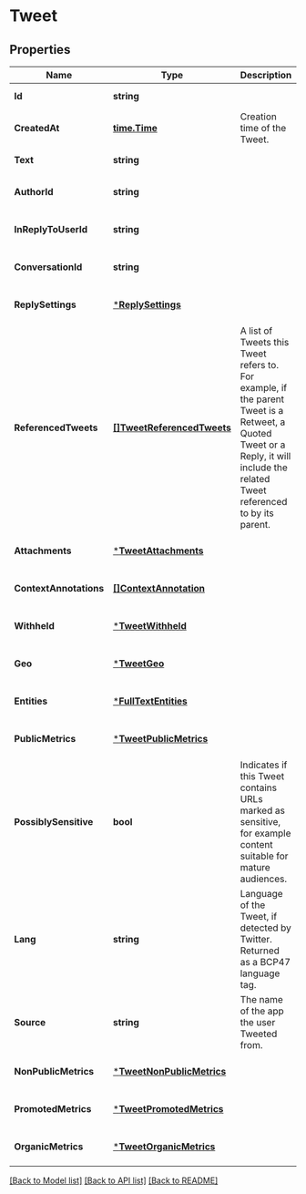 # Tweet

## Properties
Name | Type | Description | Notes
------------ | ------------- | ------------- | -------------
**Id** | **string** |  | [default to null]
**CreatedAt** | [**time.Time**](time.Time.md) | Creation time of the Tweet. | [optional] [default to null]
**Text** | **string** |  | [default to null]
**AuthorId** | **string** |  | [optional] [default to null]
**InReplyToUserId** | **string** |  | [optional] [default to null]
**ConversationId** | **string** |  | [optional] [default to null]
**ReplySettings** | [***ReplySettings**](ReplySettings.md) |  | [optional] [default to null]
**ReferencedTweets** | [**[]TweetReferencedTweets**](Tweet_referenced_tweets.md) | A list of Tweets this Tweet refers to. For example, if the parent Tweet is a Retweet, a Quoted Tweet or a Reply, it will include the related Tweet referenced to by its parent. | [optional] [default to null]
**Attachments** | [***TweetAttachments**](Tweet_attachments.md) |  | [optional] [default to null]
**ContextAnnotations** | [**[]ContextAnnotation**](ContextAnnotation.md) |  | [optional] [default to null]
**Withheld** | [***TweetWithheld**](TweetWithheld.md) |  | [optional] [default to null]
**Geo** | [***TweetGeo**](Tweet_geo.md) |  | [optional] [default to null]
**Entities** | [***FullTextEntities**](FullTextEntities.md) |  | [optional] [default to null]
**PublicMetrics** | [***TweetPublicMetrics**](Tweet_public_metrics.md) |  | [optional] [default to null]
**PossiblySensitive** | **bool** | Indicates if this Tweet contains URLs marked as sensitive, for example content suitable for mature audiences. | [optional] [default to null]
**Lang** | **string** | Language of the Tweet, if detected by Twitter. Returned as a BCP47 language tag. | [optional] [default to null]
**Source** | **string** | The name of the app the user Tweeted from. | [optional] [default to null]
**NonPublicMetrics** | [***TweetNonPublicMetrics**](Tweet_non_public_metrics.md) |  | [optional] [default to null]
**PromotedMetrics** | [***TweetPromotedMetrics**](Tweet_promoted_metrics.md) |  | [optional] [default to null]
**OrganicMetrics** | [***TweetOrganicMetrics**](Tweet_organic_metrics.md) |  | [optional] [default to null]

[[Back to Model list]](../README.md#documentation-for-models) [[Back to API list]](../README.md#documentation-for-api-endpoints) [[Back to README]](../README.md)

